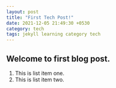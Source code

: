 ```yaml
---
layout: post
title: "First Tech Post!"
date: 2021-12-05 21:49:30 +0530
category: tech
tags: jekyll learning category tech
---
```


## Welcome to first blog post.

1. This is list item one.
2. This is list item two.
